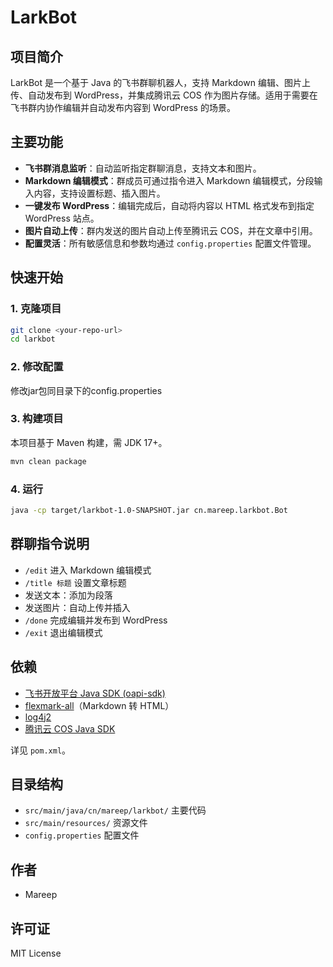 # LarkBot

## 项目简介

LarkBot 是一个基于 Java 的飞书群聊机器人，支持 Markdown 编辑、图片上传、自动发布到 WordPress，并集成腾讯云 COS 作为图片存储。适用于需要在飞书群内协作编辑并自动发布内容到 WordPress 的场景。

## 主要功能

- **飞书群消息监听**：自动监听指定群聊消息，支持文本和图片。
- **Markdown 编辑模式**：群成员可通过指令进入 Markdown 编辑模式，分段输入内容，支持设置标题、插入图片。
- **一键发布 WordPress**：编辑完成后，自动将内容以 HTML 格式发布到指定 WordPress 站点。
- **图片自动上传**：群内发送的图片自动上传至腾讯云 COS，并在文章中引用。
- **配置灵活**：所有敏感信息和参数均通过 `config.properties` 配置文件管理。

## 快速开始

### 1. 克隆项目

```bash
git clone <your-repo-url>
cd larkbot
```
### 2. 修改配置

修改jar包同目录下的config.properties

### 3. 构建项目

本项目基于 Maven 构建，需 JDK 17+。

```bash
mvn clean package
```

### 4. 运行

```bash
java -cp target/larkbot-1.0-SNAPSHOT.jar cn.mareep.larkbot.Bot
```

## 群聊指令说明

- `/edit` 进入 Markdown 编辑模式
- `/title 标题` 设置文章标题
- 发送文本：添加为段落
- 发送图片：自动上传并插入
- `/done` 完成编辑并发布到 WordPress
- `/exit` 退出编辑模式

## 依赖

- [飞书开放平台 Java SDK (oapi-sdk)](https://github.com/larksuite/oapi-sdk-java)
- [flexmark-all](https://github.com/vsch/flexmark-java)（Markdown 转 HTML）
- [log4j2](https://logging.apache.org/log4j/2.x/)
- [腾讯云 COS Java SDK](https://github.com/tencentyun/cos-java-sdk-v5)

详见 `pom.xml`。

## 目录结构

- `src/main/java/cn/mareep/larkbot/` 主要代码
- `src/main/resources/` 资源文件
- `config.properties` 配置文件

## 作者

- Mareep

## 许可证

MIT License 